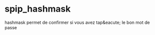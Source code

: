 spip_hashmask
=============

hashmask permet de confirmer si vous avez tap&amp;eacute; le bon mot de passe

